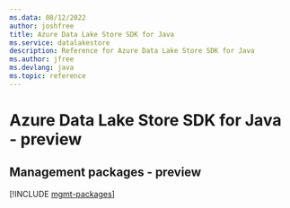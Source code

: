 ```yaml
---
ms.data: 08/12/2022
author: joshfree
title: Azure Data Lake Store SDK for Java
ms.service: datalakestore
description: Reference for Azure Data Lake Store SDK for Java
ms.author: jfree
ms.devlang: java
ms.topic: reference
---
```

# Azure Data Lake Store SDK for Java - preview

## Management packages - preview
[!INCLUDE [mgmt-packages](data-lake-store-mgmt-index.md)]